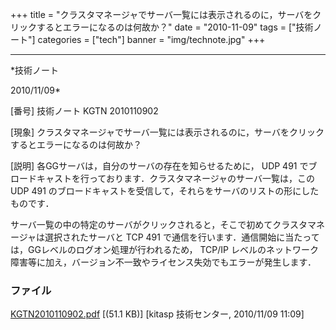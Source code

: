 ﻿+++
title = "クラスタマネージャでサーバ一覧には表示されるのに，サーバをクリックするとエラーになるのは何故か？"
date = "2010-11-09"
tags = ["技術ノート"]
categories = ["tech"]
banner = "img/technote.jpg"
+++

-----------------------------------------------------------------------------------------------------------------------------

*技術ノート

2010/11/09*


[番号]
技術ノート KGTN 2010110902

[現象]
クラスタマネージャでサーバ一覧には表示されるのに，サーバをクリックするとエラーになるのは何故か？

[説明]
各GGサーバは，自分のサーバの存在を知らせるために， UDP 491
でブロードキャストを行っております．クラスタマネージャのサーバ一覧は，この
UDP 491
のブロードキャストを受信して，それらをサーバのリストの形にしたものです．

サーバ一覧の中の特定のサーバがクリックされると，そこで初めてクラスタマネージャは選択されたサーバと
TCP 491
で通信を行います．通信開始に当たっては，GGレベルのログオン処理が行われるため，
TCP/IP
レベルのネットワーク障害等に加え，バージョン不一致やライセンス失効でもエラーが発生します．


### ファイル

 
 


[KGTN2010110902.pdf](http://techreport.kitasp.net/attachments/download/379/KGTN2010110902.pdf)
 [(51.1 KB)] [kitasp 技術センター, 2010/11/09
11:09]


 


 


